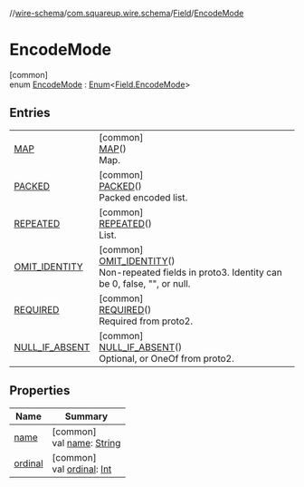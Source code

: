//[wire-schema](../../../../index.md)/[com.squareup.wire.schema](../../index.md)/[Field](../index.md)/[EncodeMode](index.md)

# EncodeMode

[common]\
enum [EncodeMode](index.md) : [Enum](https://kotlinlang.org/api/latest/jvm/stdlib/kotlin/-enum/index.html)&lt;[Field.EncodeMode](index.md)&gt;

## Entries

| | |
|---|---|
| [MAP](-m-a-p/index.md) | [common]<br>[MAP](-m-a-p/index.md)()<br>Map. |
| [PACKED](-p-a-c-k-e-d/index.md) | [common]<br>[PACKED](-p-a-c-k-e-d/index.md)()<br>Packed encoded list. |
| [REPEATED](-r-e-p-e-a-t-e-d/index.md) | [common]<br>[REPEATED](-r-e-p-e-a-t-e-d/index.md)()<br>List. |
| [OMIT_IDENTITY](-o-m-i-t_-i-d-e-n-t-i-t-y/index.md) | [common]<br>[OMIT_IDENTITY](-o-m-i-t_-i-d-e-n-t-i-t-y/index.md)()<br>Non-repeated fields in proto3. Identity can be 0, false, "", or null. |
| [REQUIRED](-r-e-q-u-i-r-e-d/index.md) | [common]<br>[REQUIRED](-r-e-q-u-i-r-e-d/index.md)()<br>Required from proto2. |
| [NULL_IF_ABSENT](-n-u-l-l_-i-f_-a-b-s-e-n-t/index.md) | [common]<br>[NULL_IF_ABSENT](-n-u-l-l_-i-f_-a-b-s-e-n-t/index.md)()<br>Optional, or OneOf from proto2. |

## Properties

| Name | Summary |
|---|---|
| [name](../../../com.squareup.wire.schema.internal.parser/-option-element/-kind/-s-t-r-i-n-g/index.md#-372974862%2FProperties%2F-876600652) | [common]<br>val [name](../../../com.squareup.wire.schema.internal.parser/-option-element/-kind/-s-t-r-i-n-g/index.md#-372974862%2FProperties%2F-876600652): [String](https://kotlinlang.org/api/latest/jvm/stdlib/kotlin/-string/index.html) |
| [ordinal](../../../com.squareup.wire.schema.internal.parser/-option-element/-kind/-s-t-r-i-n-g/index.md#-739389684%2FProperties%2F-876600652) | [common]<br>val [ordinal](../../../com.squareup.wire.schema.internal.parser/-option-element/-kind/-s-t-r-i-n-g/index.md#-739389684%2FProperties%2F-876600652): [Int](https://kotlinlang.org/api/latest/jvm/stdlib/kotlin/-int/index.html) |
